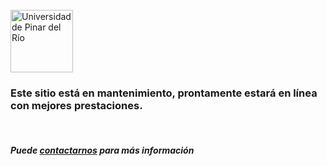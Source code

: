 <br>
<div>
    <div class="row">
        <div class="col-xs-12 col-sm-4 text-center text-middle">
            <img src="/static/images/3014275.svg" alt="Universidad de Pinar del Río" style="width:100px;">
        </div>
        <div class="col-xs-12 col-sm-7 col-sm-offset-1">            
            <h3> 
                Este sitio está en mantenimiento, prontamente estará en línea con mejores prestaciones.
            </h3>
            <br/>
            <h5> 
                Puede <a href="/#divcontacto">contactarnos</a> para más información
            </h5>
        </div>
    </div>
</div>     

<br>